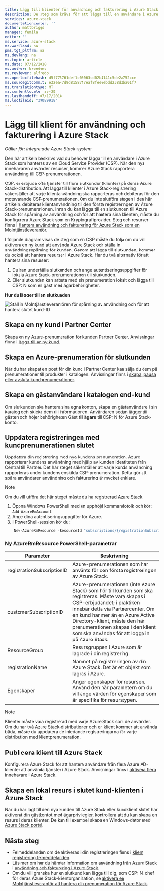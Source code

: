 ```yaml
---
title: Lägg till klienter för användning och fakturering i Azure Stack | Microsoft Docs
description: De steg som krävs för att lägga till en användare i Azure Stack som hanteras av en Cloud Service Provider (CSP).
services: azure-stack
documentationcenter: ''
author: mattbriggs
manager: femila
editor: ''
ms.service: azure-stack
ms.workload: na
pms.tgt_pltfrm: na
ms.devlang: na
ms.topic: article
ms.date: 07/12/2018
ms.author: brenduns
ms.reviewer: alfredo
ms.openlocfilehash: d5f775761def1c06063cd02b4141c5de2a752cce
ms.sourcegitcommit: e32ea47d9d8158747eaf8fee6ebdd238d3ba01f7
ms.translationtype: MT
ms.contentlocale: sv-SE
ms.lasthandoff: 07/17/2018
ms.locfileid: "39089918"
---
```

# <a name="add-tenant-for-usage-and-billing-to-azure-stack"></a>Lägg till klient för användning och fakturering i Azure Stack

*Gäller för: integrerade Azure Stack-system*

Den här artikeln beskrivs vad du behöver lägga till en användare i Azure Stack som hanteras av en Cloud Service Provider (CSP). När den nya innehavaren använder resurser, kommer Azure Stack rapportera användning till CSP-prenumerationen.

CSP: er erbjuda ofta tjänster till flera slutkunder (klienter) på deras Azure Stack-distribution. Att lägga till klienter i Azure Stack-registrering säkerställer att varje klientanvändning ska rapporteras och debiteras för den motsvarande CSP-prenumerationen. Om du inte slutföra stegen i den här artikeln, debiteras klientanvändning till den första registreringen av Azure Stack-prenumerationen. Innan du kan lägga till en slutkunden till Azure Stack för spårning av användning och för att hantera sina klienten, måste du konfigurera Azure Stack som en Kryptografiprovider. Steg och resurser finns i [Hantera användning och fakturering för Azure Stack som en Molntjänstleverantör](azure-stack-add-manage-billing-as-a-csp.md).

I följande diagram visas de steg som en CSP måste du följa om du vill aktivera en ny kund att använda Azure Stack och ställa in användningsspårning för kunden. Genom att lägga till slutkunden, kommer du också att hantera resurser i Azure Stack. Har du två alternativ för att hantera sina resurser:

1. Du kan underhålla slutkunden och ange autentiseringsuppgifter för lokala Azure Stack-prenumerationen till slutkunden.  
2. Eller slutkunden kan arbeta med sin prenumeration lokalt och lägga till CSP: N som en gäst med ägarbehörigheter.  

**Hur du lägger till en slutkunden**

![Ställ in Molntjänstleverantören för spårning av användning och för att hantera slutet kund-ID](media\azure-stack-csp-enable-billing-usage-tracking\process-csp-enable-billing.png)

## <a name="create-a-new-customer-in-partner-center"></a>Skapa en ny kund i Partner Center

Skapa en ny Azure-prenumeration för kunden Partner Center. Anvisningar finns i [lägga till en ny kund](https://msdn.microsoft.com/partner-center/add-a-new-customer).


##  <a name="create-an-azure-subscription-for-the-end-customer"></a>Skapa en Azure-prenumeration för slutkunden

När du har skapat en post för din kund i Partner Center kan sälja du dem på prenumerationer till produkter i katalogen. Anvisningar finns i [skapa, pausa eller avsluta kundprenumerationer](https://msdn.microsoft.com/partner-center/create-a-new-subscription).

## <a name="create-a-guest-user-in-the-end-customer-directory"></a>Skapa en gästanvändare i katalogen end-kund

Om slutkunden ska hantera sina egna konton, skapa en gästanvändare i sin katalog och skicka dem till informationen. Användaren sedan lägger till gästen och höjer behörigheten Gäst till **ägare** till CSP: N för Azure Stack-konto.
 
## <a name="update-the-registration-with-the-end-customer-subscription"></a>Uppdatera registreringen med kundprenumerationen slutet

Uppdatera din registrering med nya kundens prenumeration. Azure rapporterar kundens användning med hjälp av kunden identiteten från Central till Partner. Det här steget säkerställer att varje kunds användning rapporteras under kundens enskilda CSP-prenumeration. Detta gör att spåra användaren användning och fakturering är mycket enklare.

> [!Note]  
> Om du vill utföra det här steget måste du ha [registrerad Azure Stack](azure-stack-register.md).

1. Öppna Windows PowerShell med en upphöjd kommandotolk och kör:  
    `Add-AzureRmAccount`
2. Ange dina autentiseringsuppgifter för Azure.
3. I PowerShell-session kör du:

```powershell
    New-AzureRmResource -ResourceId "subscriptions/{registrationSubscriptionId}/resourceGroups/{resourceGroup}/providers/Microsoft.AzureStack/registrations/{registrationName}/customerSubscriptions/{customerSubscriptionId}" -ApiVersion 2017-06-01 -Properties <PSObject>
```
### <a name="new-azurermresource-powershell-parameters"></a>Ny AzureRmResource PowerShell-parametrar
| Parameter | Beskrivning |
| --- | --- | 
|registrationSubscriptionID | Azure-prenumerationen som har använts för den första registreringen av Azure Stack. |
| customerSubscriptionID | Azure-prenumerationen (inte Azure Stack) som hör till kunden som ska registreras. Måste vara skapas i CSP-erbjudandet; i praktiken innebär detta via Partnercenter. Om en kund har mer än en Azure Active Directory-klient, måste den här prenumerationen skapas i den klient som ska användas för att logga in på Azure Stack.
| ResourceGroup | Resursgruppen i Azure som är lagrade i din registrering. 
| registrationName | Namnet på registreringen av din Azure Stack. Det är ett objekt som lagras i Azure. | 
| Egenskaper | Anger egenskaper för resursen. Använd den här parametern om du vill ange värden för egenskaper som är specifika för resurstypen.


> [!Note]  
> Klienter måste vara registrerad med varje Azure Stack som de använder. Om du har två Azure Stack-distributioner och en klient kommer att använda båda, måste du uppdatera de inledande registreringarna för varje distribution med klientprenumeration.

## <a name="onboard-tenant-to-azure-stack"></a>Publicera klient till Azure Stack

Konfigurera Azure Stack för att hantera användare från flera Azure AD-klienter att använda tjänster i Azure Stack. Anvisningar finns i [aktivera flera innehavare i Azure Stack](azure-stack-enable-multitenancy.md).


## <a name="create-a-local-resource-in-the-end-customer-tenant-in-azure-stack"></a>Skapa en lokal resurs i slutet kund-klienten i Azure Stack

När du har lagt till den nya kunden till Azure Stack eller kundklient slutet har aktiverat din gästkontot med ägarprivilegier, kontrollera att du kan skapa en resurs i deras klienter. De kan till exempel [skapa en Windows-dator med Azure Stack portal](user\azure-stack-quick-windows-portal.md).

## <a name="next-steps"></a>Nästa steg

 - Felmeddelanden om de aktiveras i din registreringen finns i [klient registrering felmeddelanden](azure-stack-csp-ref-infrastructure.md#usage-and-billing-error-codes).
 - Läs mer om hur du hämtar information om användning från Azure Stack i [användning och fakturering i Azure Stack](/azure-stack-billing-and-chargeback.md).
 - Om du vill granska hur en slutkund kan lägga till dig, som CSP: N, chef för deras Azure Stack-klientorganisation, se [aktivera en Molntjänstleverantör att hantera din prenumeration för Azure Stack](user\azure-stack-csp-enable-billing-usage-tracking.md).
